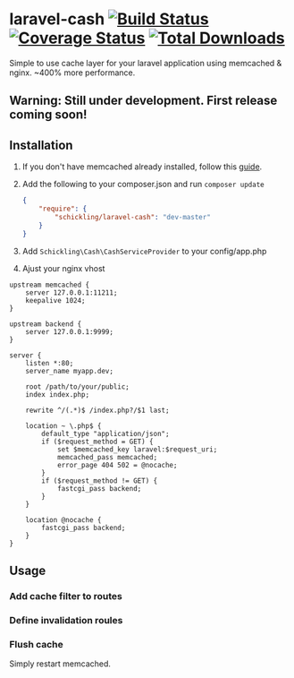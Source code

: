 laravel-cash [![Build Status](https://travis-ci.org/schickling/laravel-cash.png?branch=master)](https://travis-ci.org/schickling/laravel-cash) [![Coverage Status](https://coveralls.io/repos/schickling/laravel-cash/badge.png)](https://coveralls.io/r/schickling/laravel-cash) [![Total Downloads](https://poser.pugx.org/schickling/laravel-cash/downloads.png)](https://packagist.org/packages/schickling/laravel-cash)
============

Simple to use cache layer for your laravel application using memcached & nginx. ~400% more performance.

## Warning: Still under development. First release coming soon!

## Installation

1. If you don't have memcached already installed, follow this [guide](https://github.com/schickling/laravel-cash/blob/master/doc/MEMCACHED.md).

2. Add the following to your composer.json and run `composer update`

    ```json
    {
        "require": {
            "schickling/laravel-cash": "dev-master"
        }
    }
    ```

3. Add `Schickling\Cash\CashServiceProvider` to your config/app.php

4. Ajust your nginx vhost

```nginx
upstream memcached {
    server 127.0.0.1:11211;
    keepalive 1024;
}

upstream backend {
    server 127.0.0.1:9999;
}

server {
    listen *:80;
    server_name myapp.dev;

    root /path/to/your/public;
    index index.php;

    rewrite ^/(.*)$ /index.php?/$1 last;

    location ~ \.php$ {
        default_type "application/json";
        if ($request_method = GET) {
            set $memcached_key laravel:$request_uri;
            memcached_pass memcached;
            error_page 404 502 = @nocache;
        }
        if ($request_method != GET) {
            fastcgi_pass backend;
        }
    }

    location @nocache {
        fastcgi_pass backend;
    }
}
```

## Usage

### Add cache filter to routes

### Define invalidation roules

### Flush cache
Simply restart memcached.
